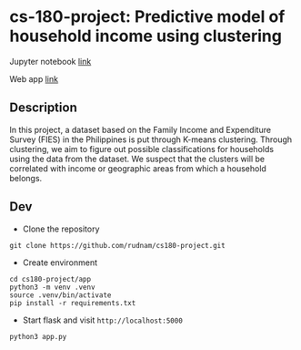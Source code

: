 # cs-180-project: Predictive model of household income using clustering

Jupyter notebook [link](https://colab.research.google.com/drive/1ZINpKCB4fgwIflOegEl8fXuPwnB5cwal?usp=sharing&authuser=1#scrollTo=XBLhtzz22Xw_)

Web app [link](https://cs180-project.onrender.com/)

## Description

In this project, a dataset based on the Family Income and Expenditure Survey (FIES) in the Philippines is put through K-means clustering. Through clustering, we aim to figure out possible classifications for households using the data from the dataset. We suspect that the clusters will be correlated with income or geographic areas from which a household belongs.

## Dev

- Clone the repository
```console
git clone https://github.com/rudnam/cs180-project.git
```
- Create environment
```console
cd cs180-project/app
python3 -m venv .venv
source .venv/bin/activate
pip install -r requirements.txt
```

- Start flask and visit `http://localhost:5000`
```console
python3 app.py
```

